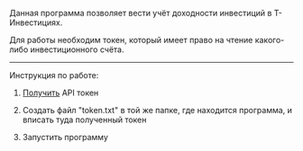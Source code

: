   Данная программа позволяет вести учёт доходности инвестиций в Т-Инвестициях.


  Для работы необходим токен, который имеет право на чтение какого-либо инвестиционного счёта.


---


  Инструкция по работе:


1. [Получить](https://www.tbank.ru/invest/settings/) API токен


2. Создать файл "token.txt" в той же папке, где находится программа, и вписать туда полученный токен


3. Запустить программу